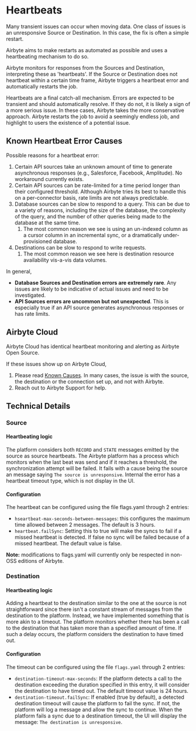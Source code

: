 # Heartbeats

Many transient issues can occur when moving data. One class of issues is an unresponsive Source or Destination. In this case, the fix is often a simple restart.

Airbyte aims to make restarts as automated as possible and uses a heartbeating mechanism to do so.

Airbyte monitors for responses from the Sources and Destination, interpreting these as 'heartbeats'. If the Source or Destination does not heartbeat within
a certain time frame, Airbyte triggers a heartbeat error and automatically restarts the job.

Heartbeats are a final catch-all mechanism. Errors are expected to be transient and should automatically resolve. If they do not, it is likely a sign of a more serious issue.
In these cases, Airbyte takes the more conservative approach. Airbyte restarts the job to avoid a seemingly endless job, and highlight to users the existence of a potential issue.

## Known Heartbeat Error Causes

Possible reasons for a heartbeat error:

1. Certain API sources take an unknown amount of time to generate asynchronous responses (e.g., Salesforce, Facebook, Amplitude). No workaround currently exists.
2. Certain API sources can be rate-limited for a time period longer than their configured threshold. Although Airbyte tries its best to handle this on a per-connector basis, rate limits are not always predictable.
3. Database sources can be slow to respond to a query. This can be due to a variety of reasons, including the size of the database, the complexity of the query, and the number of other queries being made to the database at the same time.
   1. The most common reason we see is using an un-indexed column as a cursor column in an incremental sync, or a dramatically under-provisioned database.
4. Destinations can be slow to respond to write requests.
   1. The most common reason we see here is destination resource availability vis-a-vis data volumes.

In general,

- **Database Sources and Destination errors are extremely rare**. Any issues are likely to be indicative of actual issues and need to be investigated.
- **API Sources errors are uncommon but not unexpected**. This is especially true if an API source generates asynchronous responses or has rate limits.

## Airbyte Cloud

Airbyte Cloud has identical heartbeat monitoring and alerting as Airbyte Open Source.

If these issues show up on Airbyte Cloud,

1. Please read [Known Causes](#known-causes). In many cases, the issue is with the source, the destination or the connection set up, and not with Airbyte.
2. Reach out to Airbyte Support for help.

## Technical Details

### Source

#### Heartbeating logic

The platform considers both `RECORD` and `STATE` messages emitted by the source as source heartbeats.
The Airbyte platform has a process which monitors when the last beat was send and if it reaches a threshold,
the synchronization attempt will be failed. It fails with a cause being the source an message saying
`The source is unresponsive`. Internal the error has a heartbeat timeout type, which is not display in the UI.

#### Configuration

The heartbeat can be configured using the file flags.yaml through 2 entries:

- `hseartbeat-max-seconds-between-messages`: this configures the maximum time allowed between 2 messages.
  The default is 3 hours.
- `heartbeat.failSync`: Setting this to true will make the syncs to fail if a missed heartbeat is detected.
  If false no sync will be failed because of a missed heartbeat. The default value is false.

**Note:** modifications to flags.yaml will currently only be respected in non-OSS editions of Airbyte.

### Destination

#### Heartbeating logic

Adding a heartbeat to the destination similar to the one at the source is not straightforward since there isn't a constant stream of messages from the destination to the platform. Instead, we have implemented something that is more akin to a timeout. The platform monitors whether there has been a call to the destination that has taken more than a specified amount of time. If such a delay occurs, the platform considers the destination to have timed out.

#### Configuration

The timeout can be configured using the file `flags.yaml` through 2 entries:

- `destination-timeout-max-seconds`: If the platform detects a call to the destination exceeding the duration specified in this entry, it will consider the destination to have timed out. The default timeout value is 24 hours.
- `destination-timeout.failSync`: If enabled (true by default), a detected destination timeout will cause the platform to fail the sync. If not, the platform will log a message and allow the sync to continue. When the platform fails a sync due to a destination timeout, the UI will display the message: `The destination is unresponsive`.

